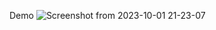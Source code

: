 Demo
![Screenshot from 2023-10-01 21-23-07](https://github.com/saurabhkumar5/Weather_app_react/assets/110271312/831cfc05-bf4c-45f2-ba04-95e4322faccb)

